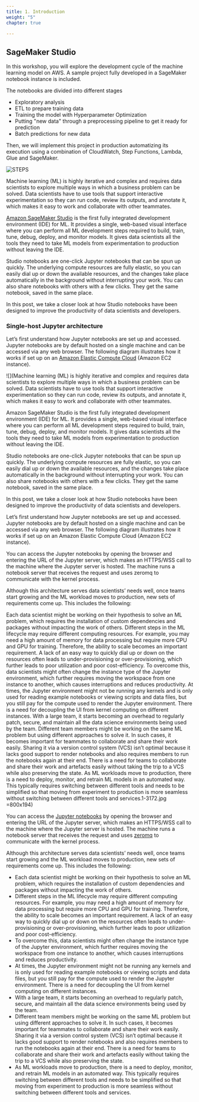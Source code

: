 ```yaml
---
title: 1. Introduction
weight: "5"
chapter: true

---
```

## SageMaker Studio

In this workshop, you will explore the development cycle of the machine learning model on AWS. A sample project fully developed in a SageMaker notebook instance is included. 

The notebooks are divided into different stages

* Exploratory analysis
* ETL to prepare training data
* Training the model with Hyperparameter Optimization
* Putting "new data" through a preprocessing pipeline to get it ready for prediction
* Batch predictions for new data

Then, we will implement this project in production automatizing its execution using a combination of CloudWatch, Step Functions, Lambda, Glue and SageMaker.

![STEPS](/images/steps.png)

Machine learning (ML) is highly iterative and complex and requires data scientists to explore multiple ways in which a business problem can be solved. Data scientists have to use tools that support interactive experimentation so they can run code, review its outputs, and annotate it, which makes it easy to work and collaborate with other teammates.

[Amazon SageMaker Studio](https://aws.amazon.com/sagemaker/) is the first fully integrated development environment (IDE) for ML. It provides a single, web-based visual interface where you can perform all ML development steps required to build, train, tune, debug, deploy, and monitor models. It gives data scientists all the tools they need to take ML models from experimentation to production without leaving the IDE.

Studio notebooks are one-click Jupyter notebooks that can be spun up quickly. The underlying compute resources are fully elastic, so you can easily dial up or down the available resources, and the changes take place automatically in the background without interrupting your work. You can also share notebooks with others with a few clicks. They get the same notebook, saved in the same place.

In this post, we take a closer look at how Studio notebooks have been designed to improve the productivity of data scientists and developers.

### Single-host Jupyter architecture

Let’s first understand how Jupyter notebooks are set up and accessed. Jupyter notebooks are by default hosted on a single machine and can be accessed via any web browser. The following diagram illustrates how it works if set up on an [Amazon Elastic Compute Cloud](http://aws.amazon.com/ec2) (Amazon EC2 instance).

!\[\](Machine learning (ML) is highly iterative and complex and requires data scientists to explore multiple ways in which a business problem can be solved. Data scientists have to use tools that support interactive experimentation so they can run code, review its outputs, and annotate it, which makes it easy to work and collaborate with other teammates.

Amazon SageMaker Studio is the first fully integrated development environment (IDE) for ML. It provides a single, web-based visual interface where you can perform all ML development steps required to build, train, tune, debug, deploy, and monitor models. It gives data scientists all the tools they need to take ML models from experimentation to production without leaving the IDE.

Studio notebooks are one-click Jupyter notebooks that can be spun up quickly. The underlying compute resources are fully elastic, so you can easily dial up or down the available resources, and the changes take place automatically in the background without interrupting your work. You can also share notebooks with others with a few clicks. They get the same notebook, saved in the same place.

In this post, we take a closer look at how Studio notebooks have been designed to improve the productivity of data scientists and developers.

Let’s first understand how Jupyter notebooks are set up and accessed. Jupyter notebooks are by default hosted on a single machine and can be accessed via any web browser. The following diagram illustrates how it works if set up on an Amazon Elastic Compute Cloud (Amazon EC2 instance).

You can access the Jupyter notebooks by opening the browser and entering the URL of the Jupyter server, which makes an HTTPS/WSS call to the machine where the Jupyter server is hosted. The machine runs a notebook server that receives the request and uses zeromq to communicate with the kernel process.

Although this architecture serves data scientists’ needs well, once teams start growing and the ML workload moves to production, new sets of requirements come up. This includes the following:

Each data scientist might be working on their hypothesis to solve an ML problem, which requires the installation of custom dependencies and packages without impacting the work of others. Different steps in the ML lifecycle may require different computing resources. For example, you may need a high amount of memory for data processing but require more CPU and GPU for training. Therefore, the ability to scale becomes an important requirement. A lack of an easy way to quickly dial up or down on the resources often leads to under-provisioning or over-provisioning, which further leads to poor utilization and poor cost-efficiency. To overcome this, data scientists might often change the instance type of the Jupyter environment, which further requires moving the workspace from one instance to another, which causes interruptions and reduces productivity. At times, the Jupyter environment might not be running any kernels and is only used for reading example notebooks or viewing scripts and data files, but you still pay for the compute used to render the Jupyter environment. There is a need for decoupling the UI from kernel computing on different instances. With a large team, it starts becoming an overhead to regularly patch, secure, and maintain all the data science environments being used by the team. Different team members might be working on the same ML problem but using different approaches to solve it. In such cases, it becomes important for teammates to collaborate and share their work easily. Sharing it via a version control system (VCS) isn’t optimal because it lacks good support to render notebooks and also requires members to run the notebooks again at their end. There is a need for teams to collaborate and share their work and artefacts easily without taking the trip to a VCS while also preserving the state. As ML workloads move to production, there is a need to deploy, monitor, and retrain ML models in an automated way. This typically requires switching between different tools and needs to be simplified so that moving from experiment to production is more seamless without switching between different tools and services.1-3172.jpg =800x194)

You can access the [Jupyter notebooks](https://jupyter-notebook.readthedocs.io/en/stable/notebook.html) by opening the browser and entering the URL of the Jupyter server, which makes an HTTPS/WSS call to the machine where the Jupyter server is hosted. The machine runs a notebook server that receives the request and uses [zeromq](https://zeromq.org/) to communicate with the kernel process.

Although this architecture serves data scientists’ needs well, once teams start growing and the ML workload moves to production, new sets of requirements come up. This includes the following:

* Each data scientist might be working on their hypothesis to solve an ML problem, which requires the installation of custom dependencies and packages without impacting the work of others.
* Different steps in the ML lifecycle may require different computing resources. For example, you may need a high amount of memory for data processing but require more CPU and GPU for training. Therefore, the ability to scale becomes an important requirement. A lack of an easy way to quickly dial up or down on the resources often leads to under-provisioning or over-provisioning, which further leads to poor utilization and poor cost-efficiency.
* To overcome this, data scientists might often change the instance type of the Jupyter environment, which further requires moving the workspace from one instance to another, which causes interruptions and reduces productivity.
* At times, the Jupyter environment might not be running any kernels and is only used for reading example notebooks or viewing scripts and data files, but you still pay for the compute used to render the Jupyter environment. There is a need for decoupling the UI from kernel computing on different instances.
* With a large team, it starts becoming an overhead to regularly patch, secure, and maintain all the data science environments being used by the team.
* Different team members might be working on the same ML problem but using different approaches to solve it. In such cases, it becomes important for teammates to collaborate and share their work easily. Sharing it via a version control system (VCS) isn’t optimal because it lacks good support to render notebooks and also requires members to run the notebooks again at their end. There is a need for teams to collaborate and share their work and artefacts easily without taking the trip to a VCS while also preserving the state.
* As ML workloads move to production, there is a need to deploy, monitor, and retrain ML models in an automated way. This typically requires switching between different tools and needs to be simplified so that moving from experiment to production is more seamless without switching between different tools and services.